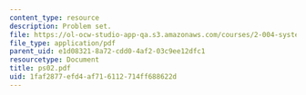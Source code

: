 ```yaml
---
content_type: resource
description: Problem set.
file: https://ol-ocw-studio-app-qa.s3.amazonaws.com/courses/2-004-systems-modeling-and-control-ii-fall-2007/1faf2877efd4af716112714ff688622d_ps02.pdf
file_type: application/pdf
parent_uid: e1d08321-8a72-cdd0-4af2-03c9ee12dfc1
resourcetype: Document
title: ps02.pdf
uid: 1faf2877-efd4-af71-6112-714ff688622d
---
```

